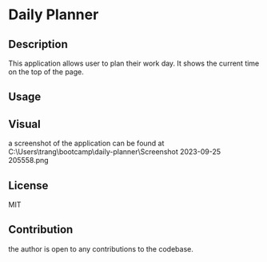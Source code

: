 # Daily Planner

## Description 
This application allows user to plan their work day. It shows the current time on the top of the page.

## Usage 

## Visual
a screenshot of the application can be found at C:\Users\trang\bootcamp\daily-planner\Screenshot 2023-09-25 205558.png

## License
MIT 

## Contribution 
the author is open to any contributions to the codebase. 